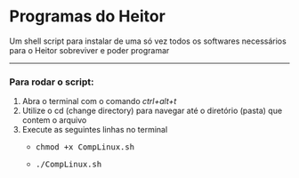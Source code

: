 # Programas do Heitor
Um shell script para instalar de uma só vez todos os softwares necessários para o Heitor sobreviver e poder programar
___
### Para rodar o script:
1. Abra o terminal com o comando _ctrl+alt+t_
1. Utilize o cd (change directory) para navegar até o diretório (pasta) que contem o arquivo
1. Execute as seguintes linhas no terminal
   - <pre>chmod +x CompLinux.sh</pre>
   - <pre>./CompLinux.sh</pre>
